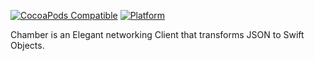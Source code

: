 [![CocoaPods Compatible](https://img.shields.io/cocoapods/v/Chamber.svg)](https://img.shields.io/cocoapods/v/Chamber.svg)
[![Platform](https://img.shields.io/cocoapods/p/Chamber.svg?style=flat)](http://cocoadocs.org/docsets/Chamber)

Chamber is an Elegant networking Client that transforms JSON to Swift Objects.

